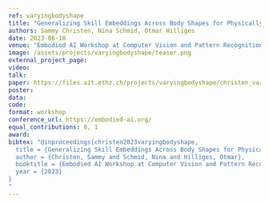 ```yaml
---
ref: varyingbodyshape
title: "Generalizing Skill Embeddings Across Body Shapes for Physically Simulated Characters"
authors: Sammy Christen, Nina Schmid, Otmar Hilliges
date: 2023-06-18
venue: "Embodied AI Workshop at Computer Vision and Pattern Recognition (EAI)"
image: /assets/projects/varyingbodyshape/teaser.png
external_project_page: 
video: 
talk: 
paper: https://files.ait.ethz.ch/projects/varyingbodyshape/christen_varyingbodyshape.pdf
poster: 
data: 
code: 
format: workshop
conference_url: https://embodied-ai.org/
equal_contributions: 0, 1 
award: 
bibtex: "@inproceedings{christen2023varyingbodyshape,
  title = {Generalizing Skill Embeddings Across Body Shapes for Physically Simulated Characters},
  author = {Christen, Sammy and Schmid, Nina and Hilliges, Otmar},
  booktitle = {Embodied AI Workshop at Computer Vision and Pattern Recognition},
  year = {2023}
}
"
---
```

